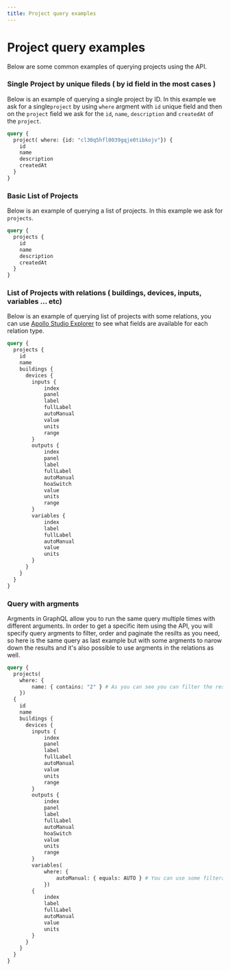 ```yaml
---
title: Project query examples
---
```

# Project query examples

Below are some common examples of querying projects using the API.

### Single Project by unique fileds ( by id field in the most cases )

Below is an example of querying a single project by ID. In this example we ask for a single`project` by using `where` argment with `id` unique field and then on the `project` field we ask for  the `id`, `name`, `description` and `createdAt` of the `project`.

```graphql
query {
  project( where: {id: "cl30q5hfl0039gqje0tibkojv"}) {
    id
    name
    description
    createdAt
  }
}
```

### Basic List of Projects

Below is an example of querying a list of projects. In this example we ask for `projects`.

```graphql
query {
  projects {
    id
    name
    description
    createdAt
  }
}
```

### List of Projects with relations ( buildings, devices, inputs, variables ... etc)

Below is an example of querying  list of projects with some relations, you can use [Apollo Studio Explorer](/#apollo-studio-explorer) to see what fields are available for each relation type.

```graphql
query {
  projects {
    id
    name
    buildings {
      devices {
        inputs {
            index
            panel
            label
            fullLabel
            autoManual
            value
            units
            range
        }
        outputs {
            index
            panel
            label
            fullLabel
            autoManual
            hoaSwitch
            value
            units 
            range
        }
        variables {
            index
            label
            fullLabel
            autoManual
            value
            units
        } 
      }
    }
  }
}
```

### Query with argments
Argments in GraphQL allow you to run the same query multiple times with different arguments. In order to get a specific item using the API, you will specify query argments to filter, order and paginate the resilts as you need, so here is the same query as last example but with some argments to narow down the results and it's also possible to use argments in the relations as well.

```graphql
query {
  projects(
    where: {
        name: { contains: "2" } # As you can see you can filter the results, this example will get only the projects that contains "2"
    }) 
  {
    id
    name
    buildings {
      devices {
        inputs {
            index
            panel
            label
            fullLabel
            autoManual
            value
            units
            range
        }
        outputs {
            index
            panel
            label
            fullLabel
            autoManual
            hoaSwitch
            value
            units 
            range
        }
        variables(
            where: { 
                autoManual: { equals: AUTO } # You can use some filteration argments for relations also like this
            })
        {
            index
            label
            fullLabel
            autoManual
            value
            units
        }
      }
    }
  }
}
```
